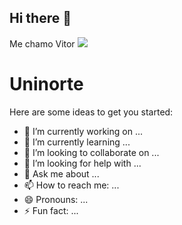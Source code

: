 ## Hi there 👋

Me chamo Vitor
<img src="![image](https://github.com/user-attachments/assets/7013f4c6-2241-4925-a395-93e438e6ec1b)
">
<h1>Uninorte</h1>
<!
**Vitor092/Vitor092** is a ✨ _special_ ✨ repository because its `README.md` (this file) appears on your GitHub profile.

Here are some ideas to get you started:

- 🔭 I’m currently working on ...
- 🌱 I’m currently learning ...
- 👯 I’m looking to collaborate on ...
- 🤔 I’m looking for help with ...
- 💬 Ask me about ...
- 📫 How to reach me: ...
- 😄 Pronouns: ...
- ⚡ Fun fact: ...
>
